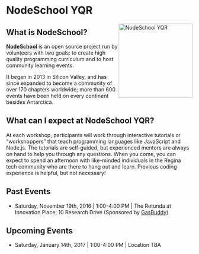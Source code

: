 # NodeSchool YQR

<img src="https://github.com/nodeschool/regina-sk/blob/gh-pages/assets/images/nodeschool-yqr.png" alt="NodeSchool YQR" width="200px" height="200px" style="float: right;" />

## What is NodeSchool?

[**NodeSchool**](http://nodeschool.io) is an open source project run by volunteers with two goals: to create high quality programming curriculum and to host community learning events.

It began in 2013 in Silicon Valley, and has since expanded to become a community of over 170 chapters worldwide; more than 600 events have been held on every continent besides Antarctica.

## What can I expect at NodeSchool YQR?

At each workshop, participants will work through interactive tutorials or “workshoppers” that teach programming languages like JavaScript and Node.js. The tutorials are self-guided, but experienced mentors are always on hand to help you through any questions. When you come, you can expect to spend an afternoon with like-minded individuals in the Regina tech community who are there to hang out and learn. Previous coding experience is helpful, but not necessary!


## Past Events

- Saturday, November 19th, 2016 | 1:00-4:00 PM | The Rotunda at Innovation Place, 10 Research Drive (Sponsored by [GasBuddy](https://www.gasbuddy.com/))

## Upcoming Events

- Saturday, January 14th, 2017 | 1:00-4:00 PM | Location TBA

